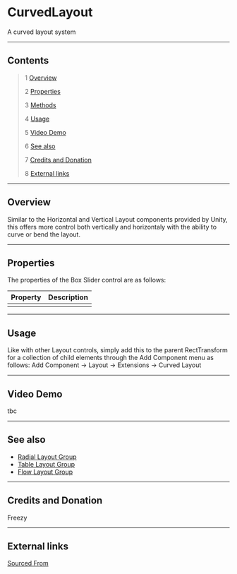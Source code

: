 # CurvedLayout

A curved layout system

<!--![](Images/ Game Image.jpg)-->

---------

## Contents

> 1 [Overview](#overview)
>
> 2 [Properties](#properties)
>
> 3 [Methods](#methods)
>
> 4 [Usage](#usage)
>
> 5 [Video Demo](#video-demo)
>
> 6 [See also](#see-also)
>
> 7 [Credits and Donation](#credits-and-donation)
>
> 8 [External links](#external-links)

---------

## Overview

Similar to the Horizontal and Vertical Layout components provided by Unity, this offers more control both vertically and horizontaly with the ability to curve or bend the layout.

---------

## Properties

The properties of the Box Slider control are as follows:

Property | Description
|-|-|
|||

---------

## Usage

Like with other Layout controls, simply add this to the parent RectTransform for a collection of child elements through the Add Component menu as follows:
Add Component -> Layout -> Extensions -> Curved Layout

---------

## Video Demo

tbc

---------

## See also

* [Radial Layout Group](/Controls/RadialLayout.md)
* [Table Layout Group](/Controls/TableLayoutGroup.md)
* [Flow Layout Group](/Controls/FlowLayoutGroup.md)

---------

## Credits and Donation

Freezy

---------

## External links

[Sourced From](http://forum.unity3d.com/threads/curved-layout.403985/)
